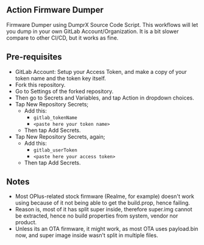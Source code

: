 ## Action Firmware Dumper

Firmware Dumper using DumprX Source Code Script. This workflows will let you dump in your own GitLab Account/Organization. It is a bit slower compare to other CI/CD, but it works as fine.

## Pre-requisites

* GitLab Account: Setup your Access Token, and make a copy of your token name and the token key itself.
* Fork this repository.
* Go to Settings of the forked repository.
* Then go to Secrets and Variables, and tap Action in dropdown choices.
* Tap New Repository Secrets;
   * Add this:
      * `gitlab_tokenName`
      * `<paste here your token name>`
   * Then tap Add Secrets.
* Tap New Repository Secrets, again;
   * Add this:
      * `gitlab_userToken`
      * `<paste here your access token>`
   * Then tap Add Secrets.

## Notes
* Most OPlus-related stock firmware (Realme, for example) doesn't work using because of it not being able to get the build.prop, hence failing.
* Reason is, most of it has split super inside, therefore super.img cannot be extracted, hence no build properties from system, vendor nor product.
* Unless its an OTA firmware, it might work, as most OTA uses payload.bin now, and super image inside wasn't split in multiple files.

